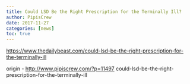 ```yaml
---
title: Could LSD Be the Right Prescription for the Terminally Ill?
author: PipisCrew
date: 2017-11-27
categories: [news]
toc: true
---
```


https://www.thedailybeast.com/could-lsd-be-the-right-prescription-for-the-terminally-ill

origin - http://www.pipiscrew.com/?p=11497 could-lsd-be-the-right-prescription-for-the-terminally-ill